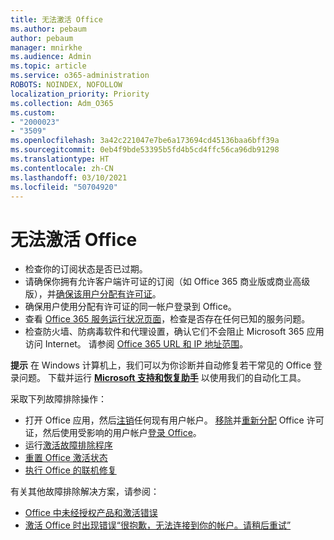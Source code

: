 ```yaml
---
title: 无法激活 Office
ms.author: pebaum
author: pebaum
manager: mnirkhe
ms.audience: Admin
ms.topic: article
ms.service: o365-administration
ROBOTS: NOINDEX, NOFOLLOW
localization_priority: Priority
ms.collection: Adm_O365
ms.custom:
- "2000023"
- "3509"
ms.openlocfilehash: 3a42c221047e7be6a173694cd45136baa6bff39a
ms.sourcegitcommit: 0eb4f9bde53395b5fd4b5cd4ffc56ca96db91298
ms.translationtype: HT
ms.contentlocale: zh-CN
ms.lasthandoff: 03/10/2021
ms.locfileid: "50704920"
---
```

# <a name="unable-to-activate-office"></a>无法激活 Office

- 检查你的订阅状态是否已过期。
- 请确保你拥有允许客户端许可证的订阅（如 Office 365 商业版或商业高级版），并[确保该用户分配有许可证](https://docs.microsoft.com/microsoft-365/admin/manage/assign-licenses-to-users?view=o365-worldwide)。
- 确保用户使用分配有许可证的同一帐户登录到 Office。
- 查看 [Office 365 服务运行状况页面](https://docs.microsoft.com/office365/enterprise/view-service-health)，检查是否存在任何已知的服务问题。
- 检查防火墙、防病毒软件和代理设置，确认它们不会阻止 Microsoft 365 应用访问 Internet。 请参阅 [Office 365 URL 和 IP 地址范围](https://docs.microsoft.com/office365/enterprise/urls-and-ip-address-ranges "Office 365 URL 和 IP 地址范围")。

**提示** 在 Windows 计算机上，我们可以为你诊断并自动修复若干常见的 Office 登录问题。 下载并运行 **[Microsoft 支持和恢复助手](https://aka.ms/SaRA-OfficeSignInScenario)** 以使用我们的自动化工具。

采取下列故障排除操作：

- 打开 Office 应用，然后[注销](https://support.office.com/article/5a20dc11-47e9-4b6f-945d-478cb6d92071)任何现有用户帐户。 [移除](https://docs.microsoft.com/microsoft-365/admin/manage/remove-licenses-from-users)并[重新分配](https://docs.microsoft.com/microsoft-365/admin/manage/assign-licenses-to-users) Office 许可证，然后使用受影响的用户帐户[登录 Office](https://support.office.com/article/628ea040-f265-49de-b986-be09c3ebf8a9)。
- 运行[激活故障排除程序](https://aka.ms/SARA-OfficeActivation-Alchemy)
- [重置 Office 激活状态](https://docs.microsoft.com/office365/troubleshoot/activation/reset-office-365-proplus-activation-state "重置 Office 激活状态")
- [执行 Office 的联机修复](https://support.office.com/Article/7821d4b6-7c1d-4205-aa0e-a6b40c5bb88b?wt.mc_id=Alchemy_ClientDIA)

有关其他故障排除解决方案，请参阅：  

- [Office 中未经授权产品和激活错误](https://support.office.com/Article/0d23d3c0-c19c-4b2f-9845-5344fedc4380?wt.mc_id=Alchemy_ClientDIA)
- [激活 Office 时出现错误“很抱歉，无法连接到你的帐户。请稍后重试”](https://docs.microsoft.com/office/troubleshoot/activation-installation/issue-when-activate-office-from-office-365)